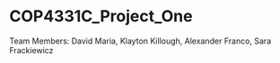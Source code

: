 # COP4331C_Project_One
Team Members: David Maria, Klayton Killough, Alexander Franco, Sara Frackiewicz
